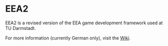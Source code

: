 # EEA2

EEA2 is a revised version of the EEA game development framework used at TU Darmstadt.

For more information (currently German only), visit the [Wiki](https://github.com/sebastiankreutzer/eea/wiki).
